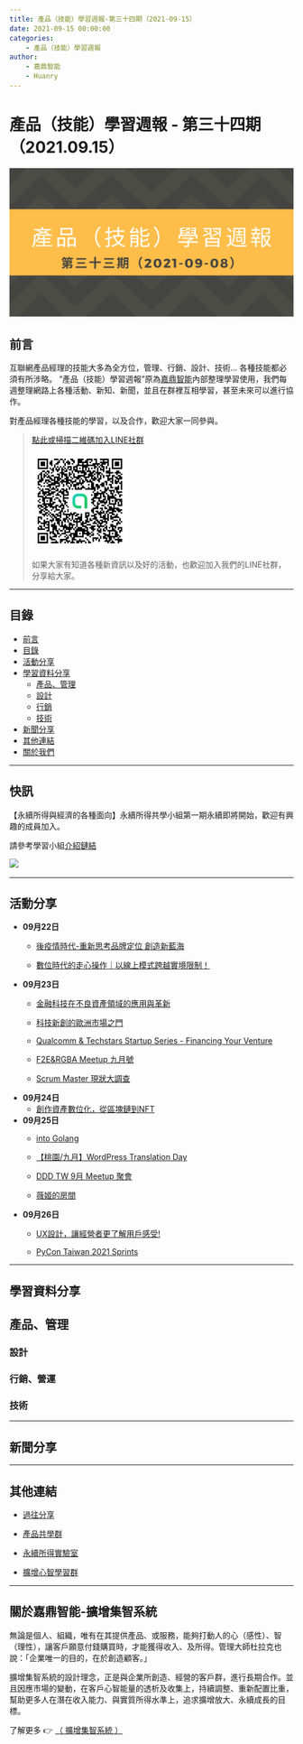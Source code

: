 ```yaml
---
title: 產品（技能）學習週報-第三十四期（2021-09-15）
date: 2021-09-15 00:00:00
categories:
	- 產品（技能）學習週報
author:
	- 嘉鼎智能
	- Huanry
---
```

# 產品（技能）學習週報 - 第三十四期（2021.09.15）

![產品技能學習週報-第三十四期](/img/pm/33.png)

## 前言

互聯網產品經理的技能大多為全方位，管理、行銷、設計、技術... 各種技能都必須有所涉略。 “產品（技能）學習週報”原為[嘉鼎智能](#關於擴增集智系統)內部整理學習使用，我們每週整理網路上各種活動、新知、新聞，並且在群裡互相學習，甚至未來可以進行協作。

對產品經理各種技能的學習，以及合作，歡迎大家一同參與。

>[點此或掃描二維碼加入LINE社群](https://line.me/ti/g2/Dj4AkbdDsY6o4D_CdDUB6Q)
>
>[![產品共學群](/img/產品共學群.jpg)](https://line.me/ti/g2/Dj4AkbdDsY6o4D_CdDUB6Q)
>
>如果大家有知道各種新資訊以及好的活動，也歡迎加入我們的LINE社群，分享給大家。

---
## 目錄
- [前言](#前言)
- [目錄](#目錄)
- [活動分享](#活動分享)
- [學習資料分享](#學習資料分享)
	- [產品、管理](#產品、管理)
	- [設計](#設計)
	- [行銷](#行銷、營運)
	- [技術](#技術)
- [新聞分享](#新聞分享)
- [其他連結](#其他連結)
- [關於我們](#關於我們)

---
## 快訊

【永續所得與經濟的各種面向】永續所得共學小組第一期永續即將開始，歡迎有興趣的成員加入。

請參考學習小組[介紹鏈結](https://www.accupass.com/event/2108230714323372325020)

[![](https://static.accupass.com/eventbanner/2108300246501468908249.jpg)](https://www.accupass.com/event/2108230714323372325020)

---
## 活動分享

- **09月22日**
	- [後疫情時代-重新思考品牌定位 創造新藍海](https://www.accupass.com/event/2108250933449343986590)

	- [數位時代的走心操作｜以線上模式跨越實境限制！](https://www.accupass.com/event/2109011029591257076774)
- **09月23日**
	- [金融科技在不良資產領域的應用與革新](https://www.accupass.com/event/2108260303541793947366)

	- [科技新創的歐洲市場之門](https://www.accupass.com/event/2109061041482144769582)

	- [Qualcomm & Techstars Startup Series - Financing Your Venture](https://www.accupass.com/event/2108310245431809667317)

	- [F2E&RGBA Meetup 九月號](https://f2e.kktix.cc/events/meetup202109)

	- [Scrum Master 現狀大調查](https://agilecommtw.kktix.cc/events/scrummastersurvey)
- **09月24日**
	- [創作資產數位化，從區塊鏈到NFT](https://www.accupass.com/event/2109091020071616723222)
- **09月25日**
	- [into Golang](https://www.meetup.com/Women-Who-Code-Taipei/events/280152918)

	- [【桃園/九月】WordPress Translation Day](https://www.meetup.com/Taoyuan-WordPress-Meetup/events/280705398)

	- [DDD TW 9月 Meetup 聚會](https://dddtaiwan.kktix.cc/events/2021-09-meetup)

	- [薇姬的房間](https://wikiwomen.kktix.cc/events/wikiwomen-2109)
- **09月26日**
	- [UX設計，讓經營者更了解用戶感受!](https://www.accupass.com/event/2109090811141547479820)

	- [PyCon Taiwan 2021 Sprints](https://pycontw.kktix.cc/events/20210926-sprints)
___
## 學習資料分享
## 產品、管理


### 設計



### 行銷、營運



### 技術



---
## 新聞分享



---
## 其他連結

- [過往分享](/categories/產品（技能）學習週報)

- [產品共學群](https://line.me/ti/g2/Dj4AkbdDsY6o4D_CdDUB6Q?utm_source=invitation&utm_medium=link_copy&utm_campaign=default)

- [永續所得實驗室](https://line.me/ti/g2/asPFU-0w4o9MIRSBdb4gtg?utm_source=invitation&utm_medium=link_copy&utm_campaign=default)

- [擴增心智學習群](https://line.me/ti/g2/asPFU-0w4o9MIRSBdb4gtg?utm_source=invitation&utm_medium=link_copy&utm_campaign=default)

---

## 關於嘉鼎智能-擴增集智系統

無論是個人、組織，唯有在其提供產品、或服務，能夠打動人的心（感性）、智（理性），讓客戶願意付錢購買時，才能獲得收入、及所得。管理大師杜拉克也說：「企業唯一的目的，在於創造顧客。」

擴增集智系統的設計理念，正是與企業所創造、經營的客戶群，進行長期合作。並且因應市場的變動，在客戶心智能量的透析及收集上，持續調整、重新配置比重，幫助更多人在潛在收入能力、與實質所得水準上，追求擴增放大、永續成長的目標。

了解更多 👉 [（ 擴增集智系統 ）](https://acis.magnific.biz)


